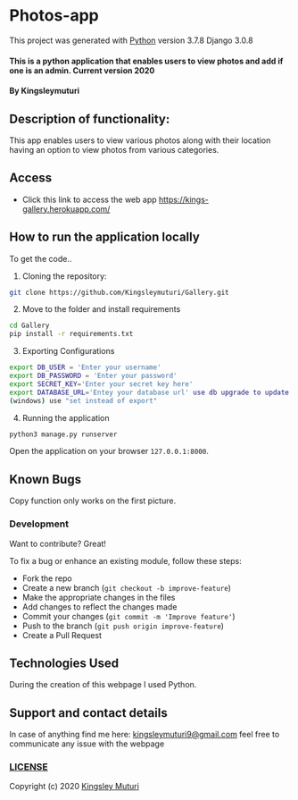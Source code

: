 # Photos-app

This project was generated with [Python](https://github.com/python) version 3.7.8 Django 3.0.8
  
#### This is a python application that enables users to view photos and add if one is an admin. Current version 2020
</table>
</tr>
</td>

#### By **Kingsleymuturi**
  
## Description of functionality:
This app enables users to view various photos along with their location having an option to view photos from various categories.
## Access
* Click this link to access the web app https://kings-gallery.herokuapp.com/

## How to run the application locally
To get the code..

1. Cloning the repository:
  ```bash
  git clone https://github.com/Kingsleymuturi/Gallery.git
  ```
2. Move to the folder and install requirements
  ```bash
  cd Gallery
  pip install -r requirements.txt
  ```
3. Exporting Configurations
  ```bash
  export DB_USER = 'Enter your username'
  export DB_PASSWORD = 'Enter your password'
  export SECRET_KEY='Enter your secret key here'
  export DATABASE_URL='Entey your database url' use db upgrade to update your database
  (windows) use "set instead of export"
  ```
4. Running the application
  ```bash
  python3 manage.py runserver
  ```
Open the application on your browser `127.0.0.1:8000`.

## Known Bugs
Copy function only works on the first picture.
### Development
Want to contribute? Great!

To fix a bug or enhance an existing module, follow these steps:

- Fork the repo
- Create a new branch (`git checkout -b improve-feature`)
- Make the appropriate changes in the files
- Add changes to reflect the changes made
- Commit your changes (`git commit -m 'Improve feature'`)
- Push to the branch (`git push origin improve-feature`)
- Create a Pull Request 

## Technologies Used
During the creation of this webpage I used Python.
## Support and contact details
In case of anything find me here: kingsleymuturi9@gmail.com feel free to communicate any issue with the webpage

### [LICENSE](https://github.com/Kingsleymuturi/Blogs/blob/master/LICENSE)
Copyright (c) 2020 [Kingsley Muturi ](https://github.com/Kingsleymuturi)
